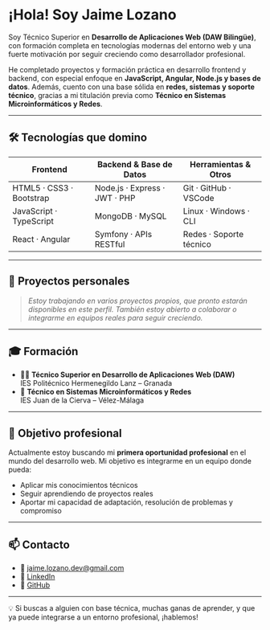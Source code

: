 # ¡Hola! Soy Jaime Lozano

Soy Técnico Superior en **Desarrollo de Aplicaciones Web (DAW Bilingüe)**, con formación completa en tecnologías modernas del entorno web y una fuerte motivación por seguir creciendo como desarrollador profesional.

He completado proyectos y formación práctica en desarrollo frontend y backend, con especial enfoque en **JavaScript, Angular, Node.js y bases de datos**. Además, cuento con una base sólida en **redes, sistemas y soporte técnico**, gracias a mi titulación previa como **Técnico en Sistemas Microinformáticos y Redes**.

---

## 🛠️ Tecnologías que domino

| Frontend                   | Backend & Base de Datos       | Herramientas & Otros        |
|----------------------------|-------------------------------|-----------------------------|
| HTML5 · CSS3 · Bootstrap   | Node.js · Express · JWT · PHP | Git · GitHub · VSCode       |
| JavaScript · TypeScript    | MongoDB · MySQL               | Linux · Windows · CLI       |
| React · Angular            | Symfony · APIs RESTful        | Redes · Soporte técnico     |

---

## 📂 Proyectos personales

> *Estoy trabajando en varios proyectos propios, que pronto estarán disponibles en este perfil. También estoy abierto a colaborar o integrarme en equipos reales para seguir creciendo.*

---

## 🎓 Formación

- 🧑‍💻 **Técnico Superior en Desarrollo de Aplicaciones Web (DAW)**  
  IES Politécnico Hermenegildo Lanz – Granada  
- 💾 **Técnico en Sistemas Microinformáticos y Redes**  
  IES Juan de la Cierva – Vélez-Málaga  

---

## 🎯 Objetivo profesional

Actualmente estoy buscando mi **primera oportunidad profesional** en el mundo del desarrollo web. Mi objetivo es integrarme en un equipo donde pueda:

- Aplicar mis conocimientos técnicos
- Seguir aprendiendo de proyectos reales
- Aportar mi capacidad de adaptación, resolución de problemas y compromiso

---

## 📫 Contacto

- 📧 jaime.lozano.dev@gmail.com  
- 🔗 [LinkedIn](https://www.linkedin.com/in/jaime-lozano-lozano-146255284/)  
- 🔗 [GitHub](https://github.com/jaimelz-dev)

---

💡 Si buscas a alguien con base técnica, muchas ganas de aprender, y que ya puede integrarse a un entorno profesional, ¡hablemos!
